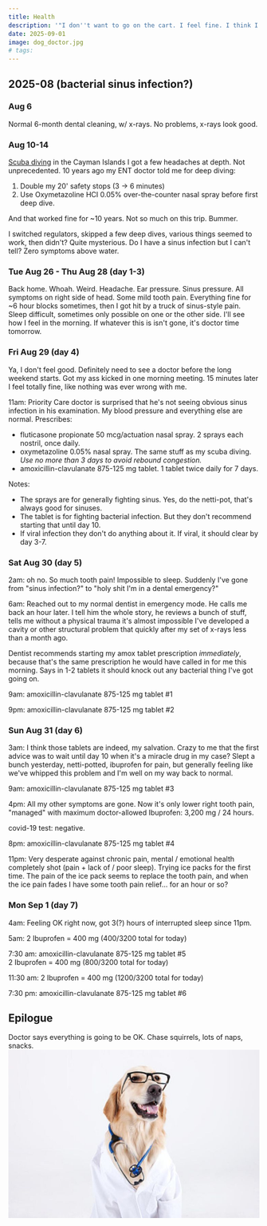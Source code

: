 ```yaml
---
title: Health
description: '"I don''t want to go on the cart. I feel fine. I think I''ll go for a walk. I feel happy!"'
date: 2025-09-01
image: dog_doctor.jpg
# tags:
---
```


## 2025-08 (bacterial sinus infection?)

### Aug 6

Normal 6-month dental cleaning, w/ x-rays. No problems, x-rays look good.

### Aug 10-14

[Scuba diving](../scuba/) in the Cayman Islands I got a few headaches at depth. 
Not unprecedented. 10 years ago my ENT doctor told me for deep diving:

1. Double my 20' safety stops (3 -> 6 minutes)
2. Use Oxymetazoline HCI 0.05% over-the-counter nasal spray before first deep dive.

And that worked fine for ~10 years. Not so much on this trip. Bummer.

I switched regulators, skipped a few deep dives, various things seemed to work, then didn't?
Quite mysterious. Do I have a sinus infection but I can't tell?
Zero symptoms above water.

### Tue Aug 26 - Thu Aug 28 (day 1-3)

Back home. Whoah. Weird. Headache. Ear pressure. Sinus pressure.
All symptoms on right side of head.
Some mild tooth pain.
Everything fine for ~6 hour blocks sometimes, then I got hit by a truck of sinus-style pain.
Sleep difficult, sometimes only possible on one or the other side.
I'll see how I feel in the morning. If whatever this is isn't gone, it's doctor time
tomorrow.

### Fri Aug 29 (day 4)

Ya, I don't feel good. Definitely need to see a doctor before the long weekend starts.
Got my ass kicked in one morning meeting. 15 minutes later I feel totally fine, like nothing
was ever wrong with me.

11am: Priority Care doctor is surprised that he's not seeing obvious sinus infection in his examination. My blood pressure and everything else are normal. Prescribes:
* fluticasone propionate 50 mcg/actuation nasal spray. 2 sprays each nostril, once daily.
* oxymetazoline 0.05% nasal spray. The same stuff as my scuba diving.
  _Use no more than 3 days to avoid rebound congestion._
* amoxicillin-clavulanate 875-125 mg tablet. 1 tablet twice daily for 7 days.

Notes:

* The sprays are for generally fighting sinus. Yes, do the netti-pot, that's always
  good for sinuses.
* The tablet is for fighting bacterial infection. But they don't recommend starting
  that until day 10.
* If viral infection they don't do anything about it. If viral, it should clear by day 3-7.

### Sat Aug 30 (day 5)

2am: oh no. So much tooth pain! Impossible to sleep. Suddenly I've gone from "sinus infection?"
to "holy shit I'm in a dental emergency?"

6am: Reached out to my normal dentist in emergency mode. He calls me back an hour
later. I tell him the whole story, he reviews a bunch of stuff, tells me without a
physical trauma it's almost impossible I've developed a cavity or other structural
problem that quickly after my set of x-rays less than a month ago.

Dentist recommends starting my amox tablet prescription *immediately*, because that's
the same prescription he would have called in for me this morning.
Says in 1-2 tablets it should knock out any bacterial thing I've got going on.

9am: amoxicillin-clavulanate 875-125 mg tablet #1

9pm: amoxicillin-clavulanate 875-125 mg tablet #2

### Sun Aug 31 (day 6)

3am: I think those tablets are indeed, my salvation. Crazy to me
that the first advice was to wait until day 10 when it's a miracle drug in my case?
Slept a bunch yesterday, netti-potted, ibuprofen for pain, but generally feeling like
we've whipped this problem and I'm well on my way back to normal.

9am: amoxicillin-clavulanate 875-125 mg tablet #3

4pm: All my other symptoms are gone. Now it's only lower right tooth pain,
"managed" with maximum doctor-allowed Ibuprofen: 3,200 mg / 24 hours.

covid-19 test: negative.

8pm: amoxicillin-clavulanate 875-125 mg tablet #4

11pm: Very desperate against chronic pain, mental / emotional health completely
shot (pain + lack of / poor sleep).
Trying ice packs for the first time. The pain of the ice pack seems to replace
the tooth pain, and when the ice pain fades I have some tooth pain relief...
for an hour or so?

### Mon Sep 1 (day 7)

4am: Feeling OK right now, got 3(?) hours of interrupted sleep since 11pm.

5am: 2 Ibuprofen = 400 mg (400/3200 total for today)

7:30 am: amoxicillin-clavulanate 875-125 mg tablet #5<br/>
2 Ibuprofen = 400 mg (800/3200 total for today)

11:30 am: 2 Ibuprofen = 400 mg (1200/3200 total for today)

7:30 pm: amoxicillin-clavulanate 875-125 mg tablet #6


## Epilogue
Doctor says everything is going to be OK. Chase squirrels, lots of naps, snacks.
<img src="./dog_doctor.jpg" alt="Dog doctor"/>
